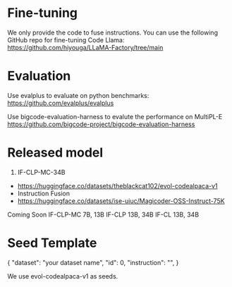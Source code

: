 # Fine-tuning
We only provide the code to fuse instructions. You can use the following GitHub repo for fine-tuning Code Llama:
https://github.com/hiyouga/LLaMA-Factory/tree/main

# Evaluation
Use evalplus to evaluate on python benchmarks:
https://github.com/evalplus/evalplus

Use bigcode-evaluation-harness to evalute the performance on MultiPL-E
https://github.com/bigcode-project/bigcode-evaluation-harness

# Released model
1. IF-CLP-MC-34B
- https://huggingface.co/datasets/theblackcat102/evol-codealpaca-v1
- Instruction Fusion
- https://huggingface.co/datasets/ise-uiuc/Magicoder-OSS-Instruct-75K

Coming Soon
IF-CLP-MC 7B, 13B
IF-CLP 13B, 34B
IF-CL 13B, 34B

# Seed Template
{
"dataset": "your dataset name",
"id": 0,
"instruction": "",
}

We use evol-codealpaca-v1 as seeds.

